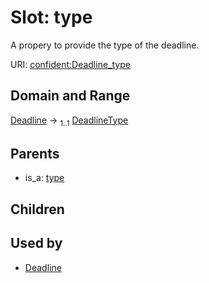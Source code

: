 
# Slot: type


A propery to provide the type of the deadline.

URI: [confident:Deadline_type](https://raw.githubusercontent.com/TIBHannover/ConfIDent_schema/main/src/linkml/confident_schema.yaml#Deadline_type)


## Domain and Range

[Deadline](Deadline.md) &#8594;  <sub>1..1</sub> [DeadlineType](DeadlineType.md)

## Parents

 *  is_a: [type](type.md)

## Children


## Used by

 * [Deadline](Deadline.md)

